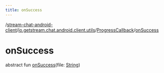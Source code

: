 ```yaml
---
title: onSuccess
---
```

/[stream-chat-android-client](../../index.md)/[io.getstream.chat.android.client.utils](../index.md)/[ProgressCallback](index.md)/[onSuccess](onSuccess.md)  
  
  
  
# onSuccess  
abstract fun [onSuccess](onSuccess.md)(file: [String](https://kotlinlang.org/api/latest/jvm/stdlib/kotlin/-string/index.html))
